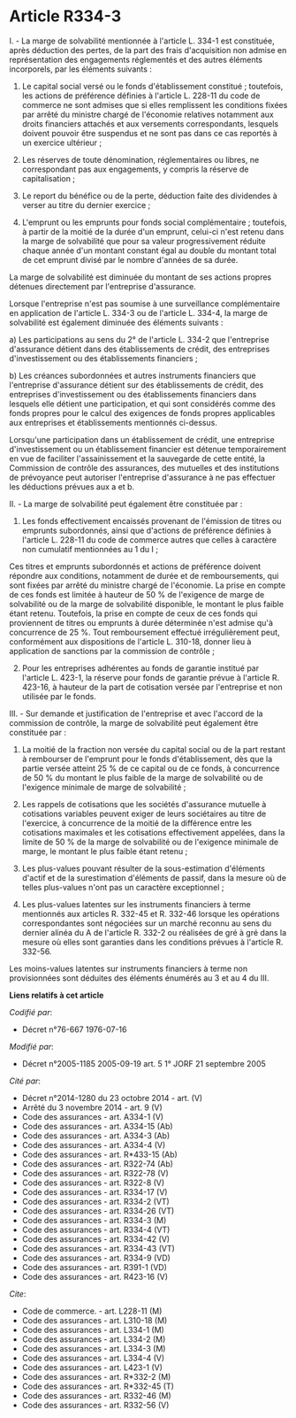 # Article R334-3

I. - La marge de solvabilité mentionnée à l'article L. 334-1 est constituée, après déduction des pertes, de la part des frais
d'acquisition non admise en représentation des engagements réglementés et des autres éléments incorporels, par les éléments
suivants :

1. Le capital social versé ou le fonds d'établissement constitué ; toutefois, les actions de préférence définies à l'article
L. 228-11 du code de commerce ne sont admises que si elles remplissent les conditions fixées par arrêté du ministre chargé de
l'économie relatives notamment aux droits financiers attachés et aux versements correspondants, lesquels doivent pouvoir être
suspendus et ne sont pas dans ce cas reportés à un exercice ultérieur ;

2. Les réserves de toute dénomination, réglementaires ou libres, ne correspondant pas aux engagements, y compris la réserve
de capitalisation ;

3. Le report du bénéfice ou de la perte, déduction faite des dividendes à verser au titre du dernier exercice ;

4. L'emprunt ou les emprunts pour fonds social complémentaire ; toutefois, à partir de la moitié de la durée d'un emprunt,
celui-ci n'est retenu dans la marge de solvabilité que pour sa valeur progressivement réduite chaque année d'un montant
constant égal au double du montant total de cet emprunt divisé par le nombre d'années de sa durée.

La marge de solvabilité est diminuée du montant de ses actions propres détenues directement par l'entreprise d'assurance.

Lorsque l'entreprise n'est pas soumise à une surveillance complémentaire en application de l'article L. 334-3 ou de l'article
L. 334-4, la marge de solvabilité est également diminuée des éléments suivants :

a) Les participations au sens du 2° de l'article L. 334-2 que l'entreprise d'assurance détient dans des établissements de
crédit, des entreprises d'investissement ou des établissements financiers ;

b) Les créances subordonnées et autres instruments financiers que l'entreprise d'assurance détient sur des établissements de
crédit, des entreprises d'investissement ou des établissements financiers dans lesquels elle détient une participation, et
qui sont considérés comme des fonds propres pour le calcul des exigences de fonds propres applicables aux entreprises et
établissements mentionnés ci-dessus.

Lorsqu'une participation dans un établissement de crédit, une entreprise d'investissement ou un établissement financier est
détenue temporairement en vue de faciliter l'assainissement et la sauvegarde de cette entité, la Commission de contrôle des
assurances, des mutuelles et des institutions de prévoyance peut autoriser l'entreprise d'assurance à ne pas effectuer les
déductions prévues aux a et b.

II. - La marge de solvabilité peut également être constituée par :

1. Les fonds effectivement encaissés provenant de l'émission de titres ou emprunts subordonnés, ainsi que d'actions de
préférence définies à l'article L. 228-11 du code de commerce autres que celles à caractère non cumulatif mentionnées au 1 du
I ;

Ces titres et emprunts subordonnés et actions de préférence doivent répondre aux conditions, notamment de durée et de
remboursements, qui sont fixées par arrêté du ministre chargé de l'économie. La prise en compte de ces fonds est limitée à
hauteur de 50 % de l'exigence de marge de solvabilité ou de la marge de solvabilité disponible, le montant le plus faible
étant retenu. Toutefois, la prise en compte de ceux de ces fonds qui proviennent de titres ou emprunts à durée déterminée
n'est admise qu'à concurrence de 25 %. Tout remboursement effectué irrégulièrement peut, conformément aux dispositions de
l'article L. 310-18, donner lieu à application de sanctions par la commission de contrôle ;

2. Pour les entreprises adhérentes au fonds de garantie institué par l'article L. 423-1, la réserve pour fonds de garantie
prévue à l'article R. 423-16, à hauteur de la part de cotisation versée par l'entreprise et non utilisée par le fonds.

III. - Sur demande et justification de l'entreprise et avec l'accord de la commission de contrôle, la marge de solvabilité
peut également être constituée par :

1. La moitié de la fraction non versée du capital social ou de la part restant à rembourser de l'emprunt pour le fonds
d'établissement, dès que la partie versée atteint 25 % de ce capital ou de ce fonds, à concurrence de 50 % du montant le plus
faible de la marge de solvabilité ou de l'exigence minimale de marge de solvabilité ;

2. Les rappels de cotisations que les sociétés d'assurance mutuelle à cotisations variables peuvent exiger de leurs
sociétaires au titre de l'exercice, à concurrence de la moitié de la différence entre les cotisations maximales et les
cotisations effectivement appelées, dans la limite de 50 % de la marge de solvabilité ou de l'exigence minimale de marge, le
montant le plus faible étant retenu ;

3. Les plus-values pouvant résulter de la sous-estimation d'éléments d'actif et de la surestimation d'éléments de passif,
dans la mesure où de telles plus-values n'ont pas un caractère exceptionnel ;

4. Les plus-values latentes sur les instruments financiers à terme mentionnés aux articles R. 332-45 et R. 332-46 lorsque les
opérations correspondantes sont négociées sur un marché reconnu au sens du dernier alinéa du A de l'article R. 332-2 ou
réalisées de gré à gré dans la mesure où elles sont garanties dans les conditions prévues à l'article R. 332-56.

Les moins-values latentes sur instruments financiers à terme non provisionnées sont déduites des éléments énumérés au 3 et au
4 du III.

**Liens relatifs à cet article**

_Codifié par_:

  - Décret n°76-667 1976-07-16

_Modifié par_:

  - Décret n°2005-1185 2005-09-19 art. 5 1° JORF 21 septembre 2005

_Cité par_:

  - Décret n°2014-1280 du 23 octobre 2014 - art. (V)
  - Arrêté du 3 novembre 2014 - art. 9 (V)
  - Code des assurances - art. A334-1 (V)
  - Code des assurances - art. A334-15 (Ab)
  - Code des assurances - art. A334-3 (Ab)
  - Code des assurances - art. A334-4 (V)
  - Code des assurances - art. R*433-15 (Ab)
  - Code des assurances - art. R322-74 (Ab)
  - Code des assurances - art. R322-78 (V)
  - Code des assurances - art. R322-8 (V)
  - Code des assurances - art. R334-17 (V)
  - Code des assurances - art. R334-2 (VT)
  - Code des assurances - art. R334-26 (VT)
  - Code des assurances - art. R334-3 (M)
  - Code des assurances - art. R334-4 (VT)
  - Code des assurances - art. R334-42 (V)
  - Code des assurances - art. R334-43 (VT)
  - Code des assurances - art. R334-9 (VD)
  - Code des assurances - art. R391-1 (VD)
  - Code des assurances - art. R423-16 (V)

_Cite_:

  - Code de commerce. - art. L228-11 (M)
  - Code des assurances - art. L310-18 (M)
  - Code des assurances - art. L334-1 (M)
  - Code des assurances - art. L334-2 (M)
  - Code des assurances - art. L334-3 (M)
  - Code des assurances - art. L334-4 (V)
  - Code des assurances - art. L423-1 (V)
  - Code des assurances - art. R*332-2 (M)
  - Code des assurances - art. R*332-45 (T)
  - Code des assurances - art. R332-46 (M)
  - Code des assurances - art. R332-56 (V)
